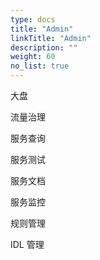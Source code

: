 ```yaml
---
type: docs
title: "Admin"
linkTitle: "Admin"
description: ""
weight: 60
no_list: true
---
```


大盘

流量治理

服务查询

服务测试

服务文档

服务监控

规则管理

IDL 管理